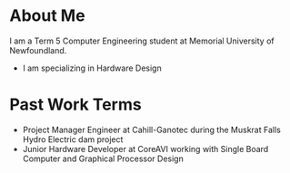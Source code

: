 # About Me
I am a Term 5 Computer Engineering student at Memorial University of Newfoundland.
- I am specializing in Hardware Design

# Past Work Terms
- Project Manager Engineer at Cahill-Ganotec during the Muskrat Falls Hydro Electric dam project
- Junior Hardware Developer at CoreAVI working with Single Board Computer and Graphical Processor Design
